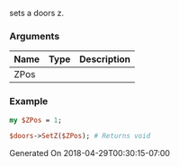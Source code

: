 sets a doors z.
### Arguments
**Name**|**Type**|**Description**
:---|:---|:---
ZPos||

### Example

```perl
my $ZPos = 1;

$doors->SetZ($ZPos); # Returns void
```


Generated On 2018-04-29T00:30:15-07:00